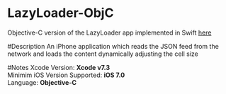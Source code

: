 # LazyLoader-ObjC
Objective-C version of the LazyLoader app implemented in Swift [here](https://github.com/SooSwift/LazyLoader)

#Description
An iPhone application which reads the JSON feed from the network and loads the content dynamically adjusting the cell size

#Notes
Xcode Version: <b>Xcode v7.3</b> <br>
Minimim iOS Version Supported: <b>iOS 7.0</b> <br>
Language: <b>Objective-C<b>

